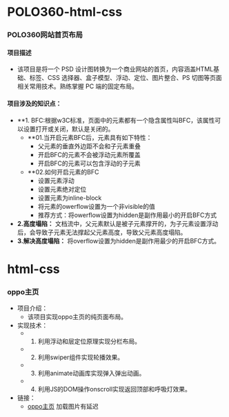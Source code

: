 # POLO360-html-css
  ### POLO360网站首页布局
#### 项目描述
  * 该项目是将一个 PSD 设计图转换为一个商业网站的首页，内容涵盖HTML基础、标签、CSS 选择器、盒子模型、浮动、定位、图片整合、PS 切图等页面相关常用技术。熟练掌握 PC 端的固定布局。
#### 项目涉及的知识点：
  * **1. BFC:根据w3C标准，页面中的元素都有一个隐含属性叫BFC，该属性可以设置打开或关闭，默认是关闭的。
    * **01.当开启元素BFC后，元素具有如下特性：
		* 父元素的垂直外边距不会和子元素重叠
		* 开启BFC的元素不会被浮动元素所覆盖
		* 开启BFC的元素可以包含浮动的子元素
    * **02.如何开启元素的BFC
  		* 设置元素浮动
 		* 设置元素绝对定位
		* 设置元素为inline-block
 		* 将元素的owerflow设置为一个非visible的值
		* 推荐方式：将owerflow设置为hidden是副作用最小的开启BFC方式
  * **2.高度塌陷：** 文档流中，父元素默认是被子元素撑开的，为子元素设置浮动后，会导致子元素无法撑起父元素高度，导致父元素高度塌陷。
  * **3.解决高度塌陷：** 将overflow设置为hidden是副作用最少的开启BFC方式。
# html-css
  ### oppo主页
* 项目介绍：
  * 该项目实现oppo主页的纯页面布局。
* 实现技术：
  * 1. 利用浮动和层定位原理实现分栏布局。
  * 2. 利用swiper组件实现轮播效果。
  * 3. 利用animate动画库实现弹入弹出动画。
  * 4. 利用JS的DOM操作onscroll实现返回顶部和呼吸灯效果。
* 链接：
  * [oppo主页](http://47.104.149.241:88/html-css/oppo-yemian.html)  加载图片有延迟
